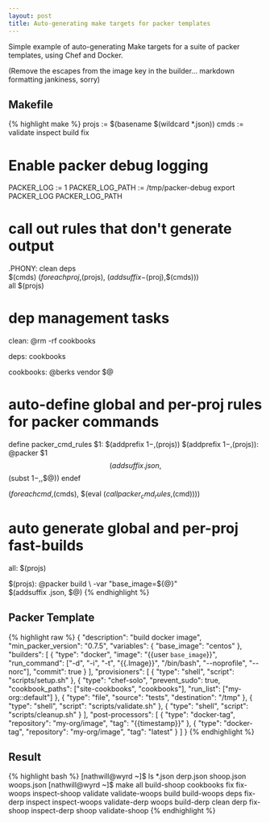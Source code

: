 ```yaml
---
layout: post
title: Auto-generating make targets for packer templates
---
```


Simple example of auto-generating Make targets for a suite
of packer templates, using Chef and Docker.

(Remove the escapes from the image key in the builder... markdown formatting jankiness, sorry)

## Makefile

{% highlight make %}
projs := $(basename $(wildcard *.json))
cmds := validate inspect build fix

# Enable packer debug logging
PACKER_LOG := 1
PACKER_LOG_PATH := /tmp/packer-debug
export PACKER_LOG PACKER_LOG_PATH

# call out rules that don't generate output 
.PHONY: clean deps \
	$(cmds) $(foreach proj,$(projs), $(addsuffix -$(proj),$(cmds))) \
	all $(projs)

# dep management tasks
clean:
	@rm -rf cookbooks

deps: cookbooks

cookbooks:
	@berks vendor $@

# auto-define global and per-proj rules for packer commands
define packer_cmd_rules
$1: $(addprefix $1-,$(projs))
$(addprefix $1-,$(projs)):
	@packer $1 $$(addsuffix .json,$$(subst $1-,,$$@))
endef

$(foreach cmd,$(cmds), $(eval $(call packer_cmd_rules,$(cmd))))

# auto generate global and per-proj fast-builds
all: $(projs)

$(projs):
	@packer build \
		-var "base_image=${@}" \
		$(addsuffix .json, $@)
{% endhighlight %}

## Packer Template

{% highlight raw %}
{
  "description": "build docker image",
  "min_packer_version": "0.7.5",
  "variables": {
    "base_image": "centos"
  },
  "builders": [
    {
      "type": "docker",
      "image": "\{\{user `base_image`\}\}",
      "run_command": ["-d", "-i", "-t", "{{.Image}}", "/bin/bash", "--noprofile", "--norc"],
      "commit": true
    }
  ],
  "provisioners": [
    {
      "type": "shell",
      "script": "scripts/setup.sh"
    },
    {
      "type": "chef-solo",
      "prevent_sudo": true,
      "cookbook_paths": ["site-cookbooks", "cookbooks"],
      "run_list": ["my-org::default"]
    },
    {
      "type": "file",
      "source": "tests",
      "destination": "/tmp"
    },
    {
      "type": "shell",
      "script": "scripts/validate.sh"
    },
    {
      "type": "shell",
      "script": "scripts/cleanup.sh"
    }
  ],
  "post-processors": [
    {
      "type": "docker-tag",
      "repository": "my-org/image",
      "tag": "{{timestamp}}"
    },
    {
      "type": "docker-tag",
      "repository": "my-org/image",
      "tag": "latest"
    }
  ]
}
{% endhighlight %}

## Result

{% highlight bash %}
[nathwill@wyrd ~]$ ls *.json
derp.json  shoop.json  woops.json
[nathwill@wyrd ~]$ make <tab> <tab>
all             build-shoop     cookbooks       fix             fix-woops       inspect-shoop   validate        validate-woops
build           build-woops     deps            fix-derp        inspect         inspect-woops   validate-derp   woops
build-derp      clean           derp            fix-shoop       inspect-derp    shoop           validate-shoop
{% endhighlight %}
